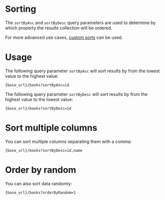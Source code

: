 # Sorting

The `sortByAsc` and `sortByDesc` query parameters are used to determine by which property the results collection will be ordered. 

For more advanced use cases, [custom sorts](advanced_usage?id=custom-sort) can be used.

# Usage

The following query parameter `sortByAsc` will sort results by  from the lowest value to the highest value:

```console
{base_url}/books?sortByAsc=id
```

The following query parameter `sortByDesc` will sort results by  from the highest value to the lowest value:

```console
{base_url}/books?sortByDesc=id
```

# Sort multiple columns

You can sort multiple columns separating them with a comma:

```console
{base_url}/books?sortByDesc=id,name
```

# Order by random

You can also sort data randomly:

```console
{base_url}/books?orderByRandom=1
```